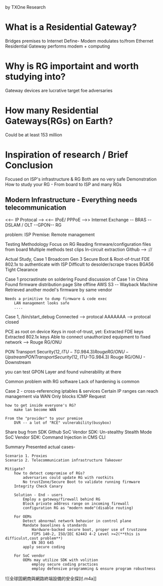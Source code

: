 by TXOne Research

# What is a Residential Gateway?
Bridges premises to Internet
Define-
	Modem modulates to/from Ethernet
Residential Gateway performs modem + computing

# Why is RG importaint and worth studying into?
Gateway devices are lucrative target foe adversaries

# How many Residential Gateways(RGs) on Earth?
Could be at least 153 million

# Inspiration of research / Brief Conclusion
Focused on ISP's infrastructure & RG
Both are no very safe
Demonstration
	How to study your RG - From board to ISP and many RGs

## Modern Infrastructure - Everything needs telecommunication

<<-- IP Protocal -->
	<<-- IPoE/ PPPoE -->>
Internet Exchange -- BRAS -- DSLAM / OLT --GPON-- RG

problem:
	ISP Premise: Remote management
	
Testing Methodology
	Focus on RG
Reading firmware/configuration files from board
	Multiple methods
		test clips
		In-circuit extraction
		Github --> ://<string>

Actual Study, Case 1
	Broadcom Gen 3
		Secure Boot & Root-of-trust
		FDE
	802.1x to authenticate with ISP
	Difficult to desolder/scrape traces
		BGA56
		Tight Clearance

Case 1 procrastinate on soldering
	Found discussion of Case 1 in China
	Found firmware distribution page
	Site offline
		AWS S3 -- Wayback Machine
		Retrieved another model's firmware by same vendor
	
	Needs a primitive to dump firmware & code exec
		LAN management looks safe
		....

Case 1, /bin/start_debug
	Connected --> protocal
	AAAAAAA --> protocal closed

PCE as root on device
Keys in root-of-trust, yet:
	Extracted FDE keys
	Extracted 802.1x keys
		Able to connect unauthorized equipment to fixed network --> Rouge RG/ONU

PON Transport Security($12, ITU-TG.984.3) Rouge RG/ONU - Upstream
PON Transport Security($12, ITU-TG.984.3) Rouge RG/ONU - Downstream

you can test GPON Layer and found vulnerability at there

Common problem with RG software
	Lack of hardening is common

Case 2 - cross-referencing iptables & services
	Certain IP ranges can reach management via WAN
	Only blocks ICMP Request

	how to get inside everyone's RG?
		make lan become WAN
	
	From the "provider" to your premise
		DVR -- a lot of "RCE" vulnerability(busybox)

Share bug from SDK
	Github
	SoC Vendor SDK: Un-stealthy Stealth Mode
	SoC Vendor SDK: Command Injection in CMS CLI

Summary
	Presented actual cases-
	
	Scenario 1. Proxies
	Scenario 2. Telecommunication infrastructure Takeover
	
	Mitigate?
		how to detect compromise of RGs?
			adversaries could update RG with rootkits
			No trustZone/Secure Boot to validate running firmware
		Integrity Check Canary
		
		Solution - End - users
			Employ a gateway/firewall behind RG
			Block private address range on incoming firewall
			configuration RG as "modern mode"(disable routing)
			
		For OEMs
			Detect abnormal network behavior in control plane
			Mandate baselines & standards
				Hardware-backed secure boot, proper use of trustzone
				FIPS 140-2, ISO/IEC 62443 4-2 Level >=2(**this is difficulst,cost problem**)
				EN 303 645
			apply secure coding 
		
		For SoC vendor
			OEMs may utilize SDK with volition
				employ secure coding practices
				employ defensive programming & ensure program robustness
			
![[全球固網商與網路終端設備的安全探討.m4a]]
